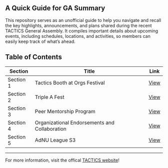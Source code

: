 ## A Quick Guide for GA Summary

This repository serves as an unofficial guide to help you navigate and recall the key highlights, announcements, and plans shared during the recent TACTICS General Assembly. It compiles important details about upcoming events, including schedules, locations, and activities, so members can easily keep track of what’s ahead. 

## Table of Contents

| Section | Title | Link |
|----|---------------|------|
| Section 1 | Tactics Booth at Orgs Festival | [View](https://github.com/japetalio11/GA-summary-Group1/blob/main/Section%201%20-%20Tactics%20Booth%20at%20Orgs%20Festival.md) |
| Section 2 | Triple A Fest | [View](https://github.com/japetalio11/GA-summary-Group1/blob/main/Section%202%20-%20Triple%20A%20Fest.md) |
| Section 3  | Peer Mentorship Program | [View](https://github.com/japetalio11/GA-summary-Group1/blob/main/Section%203%20-Peer%20Mentorship%20Program.md) |
| Section 4  | Organizational Endorsements and Collaboration | [View](https://github.com/japetalio11/GA-summary-Group1/blob/main/Section%204%20-%20Organizational%20Endorsements%20and%20Collaboration.md) |
| Section 5  | AdNU League S3 | [View](https://github.com/japetalio11/GA-summary-Group1/blob/main/Section%205%20-%20AdNU%20League%20S3.md) |

---

For more information, visit the offical [TACTICS website](https://www.adnutactics.org/)!